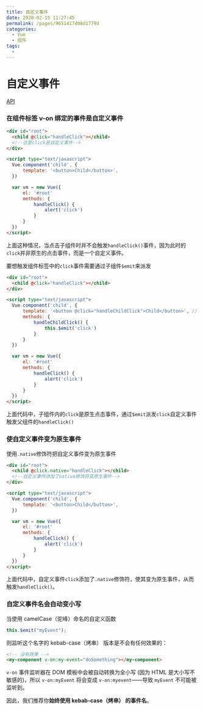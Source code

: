 ```yaml
---
title: 自定义事件
date: 2020-02-15 11:27:45
permalink: /pages/9651417d08d1779d
categories:
  - Vue
  - 组件
tags:
  -
---
```


# 自定义事件

[API](https://cn.vuejs.org/v2/guide/components-custom-events.html)

### 在组件标签 v-on 绑定的事件是自定义事件

```html
<div id="root">
  <child @click="handleClick"></child>
  <!--这里click是自定义事件-->
</div>

<script type="text/javascript">
  Vue.component('child', {
      template: '<button>Child</button>',
  })

  var vm = new Vue({
      el: '#root'
      methods: {
          handleClick() {
              alert('click')
          }
      }
  })
</script>
```

上面这种情况，当点击子组件时并不会触发`handleClick()`事件，因为此时的`click`并非原生的点击事件，而是一个自定义事件。

要想触发组件标签中的`click`事件需要通过子组件`$emit`来派发

```html
<div id="root">
  <child @click="handleClick"></child>
</div>

<script type="text/javascript">
  Vue.component('child', {
      template: '<button @click="handleChildClick">Child</button>', // 这里的click是原生事件
      methods: {
          handleChildClick() {
              this.$emit('click')
          }
      }
  })

  var vm = new Vue({
      el: '#root'
      methods: {
          handleClick() {
              alert('click')
          }
      }
  })
</script>
```

上面代码中，子组件内的`click`是原生点击事件，通过`$emit`派发`click`自定义事件触发父组件的`handleClick()`

### 使自定义事件变为原生事件

使用`.native`修饰符把自定义事件变为原生事件

```html
<div id="root">
  <child @click.native="handleClick"></child>
  <!--自定义事件添加了native修饰符变原生事件-->
</div>

<script type="text/javascript">
  Vue.component('child', {
      template: '<button>Child</button>',
  })

  var vm = new Vue({
      el: '#root'
      methods: {
          handleClick() {
              alert('click')
          }
      }
  })
</script>
```

上面代码中，自定义事件`click`添加了`.native`修饰符，使其变为原生事件，从而触发`handleClick()`。

### 自定义事件名会自动变小写

当使用 camelCase（驼峰）命名的自定义函数

```js
this.$emit("myEvent");
```

则监听这个名字的 kebab-case（烤串） 版本是不会有任何效果的：

```html
<!-- 没有效果 -->
<my-component v-on:my-event="doSomething"></my-component>
```

`v-on` 事件监听器在 DOM 模板中会被自动转换为全小写 (因为 HTML 是大小写不敏感的)，所以 `v-on:myEvent` 将会变成 `v-on:myevent`——导致 `myEvent` 不可能被监听到。

因此，我们推荐你**始终使用 kebab-case（烤串） 的事件名**。
